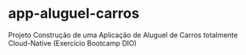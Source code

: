 # app-aluguel-carros
Projeto Construção de uma Aplicação de Aluguel de Carros totalmente Cloud-Native (Exercício Bootcamp DIO)

